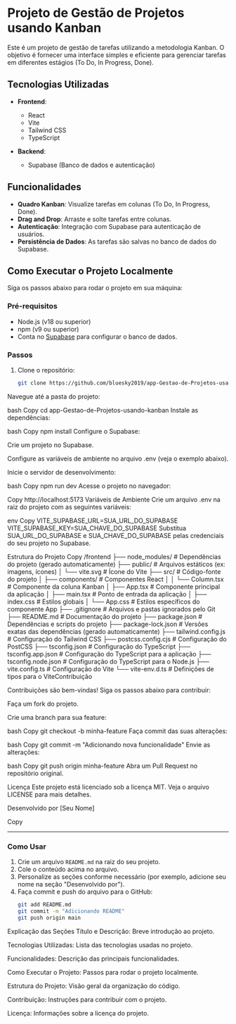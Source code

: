 # Projeto de Gestão de Projetos usando Kanban

Este é um projeto de gestão de tarefas utilizando a metodologia Kanban. O objetivo é fornecer uma interface simples e eficiente para gerenciar tarefas em diferentes estágios (To Do, In Progress, Done).

## Tecnologias Utilizadas

- **Frontend**:
  - React
  - Vite
  - Tailwind CSS
  - TypeScript

- **Backend**:
  - Supabase (Banco de dados e autenticação)

## Funcionalidades

- **Quadro Kanban**: Visualize tarefas em colunas (To Do, In Progress, Done).
- **Drag and Drop**: Arraste e solte tarefas entre colunas.
- **Autenticação**: Integração com Supabase para autenticação de usuários.
- **Persistência de Dados**: As tarefas são salvas no banco de dados do Supabase.

## Como Executar o Projeto Localmente

Siga os passos abaixo para rodar o projeto em sua máquina:

### Pré-requisitos

- Node.js (v18 ou superior)
- npm (v9 ou superior)
- Conta no [Supabase](https://supabase.com/) para configurar o banco de dados.

### Passos

1. Clone o repositório:
   ```bash
   git clone https://github.com/bluesky2019/app-Gestao-de-Projetos-usando-kanban.git


Navegue até a pasta do projeto:

bash
Copy
cd app-Gestao-de-Projetos-usando-kanban
Instale as dependências:

bash
Copy
npm install
Configure o Supabase:

Crie um projeto no Supabase.

Configure as variáveis de ambiente no arquivo .env (veja o exemplo abaixo).

Inicie o servidor de desenvolvimento:

bash
Copy
npm run dev
Acesse o projeto no navegador:

Copy
http://localhost:5173
Variáveis de Ambiente
Crie um arquivo .env na raiz do projeto com as seguintes variáveis:

env
Copy
VITE_SUPABASE_URL=SUA_URL_DO_SUPABASE
VITE_SUPABASE_KEY=SUA_CHAVE_DO_SUPABASE
Substitua SUA_URL_DO_SUPABASE e SUA_CHAVE_DO_SUPABASE pelas credenciais do seu projeto no Supabase.

Estrutura do Projeto
Copy
/frontend
├── node_modules/            # Dependências do projeto (gerado automaticamente)
├── public/                  # Arquivos estáticos (ex: imagens, ícones)
│   └── vite.svg             # Ícone do Vite
├── src/                     # Código-fonte do projeto
│   ├── components/          # Componentes React
│   │   └── Column.tsx       # Componente da coluna Kanban
│   ├── App.tsx              # Componente principal da aplicação
│   ├── main.tsx             # Ponto de entrada da aplicação
│   ├── index.css            # Estilos globais
│   └── App.css              # Estilos específicos do componente App
├── .gitignore               # Arquivos e pastas ignorados pelo Git
├── README.md                # Documentação do projeto
├── package.json             # Dependências e scripts do projeto
├── package-lock.json        # Versões exatas das dependências (gerado automaticamente)
├── tailwind.config.js       # Configuração do Tailwind CSS
├── postcss.config.cjs       # Configuração do PostCSS
├── tsconfig.json            # Configuração do TypeScript
├── tsconfig.app.json        # Configuração do TypeScript para a aplicação
├── tsconfig.node.json       # Configuração do TypeScript para o Node.js
├── vite.config.ts           # Configuração do Vite
└── vite-env.d.ts            # Definições de tipos para o ViteContribuição

Contribuições são bem-vindas! Siga os passos abaixo para contribuir:

Faça um fork do projeto.

Crie uma branch para sua feature:

bash
Copy
git checkout -b minha-feature
Faça commit das suas alterações:

bash
Copy
git commit -m "Adicionando nova funcionalidade"
Envie as alterações:

bash
Copy
git push origin minha-feature
Abra um Pull Request no repositório original.

Licença
Este projeto está licenciado sob a licença MIT. Veja o arquivo LICENSE para mais detalhes.

Desenvolvido por [Seu Nome]

Copy

---

### **Como Usar**

1. Crie um arquivo `README.md` na raiz do seu projeto.
2. Cole o conteúdo acima no arquivo.
3. Personalize as seções conforme necessário (por exemplo, adicione seu nome na seção "Desenvolvido por").
4. Faça commit e push do arquivo para o GitHub:
   ```bash
   git add README.md
   git commit -m "Adicionando README"
   git push origin main
Explicação das Seções
Título e Descrição: Breve introdução ao projeto.

Tecnologias Utilizadas: Lista das tecnologias usadas no projeto.

Funcionalidades: Descrição das principais funcionalidades.

Como Executar o Projeto: Passos para rodar o projeto localmente.

Estrutura do Projeto: Visão geral da organização do código.

Contribuição: Instruções para contribuir com o projeto.

Licença: Informações sobre a licença do projeto.
